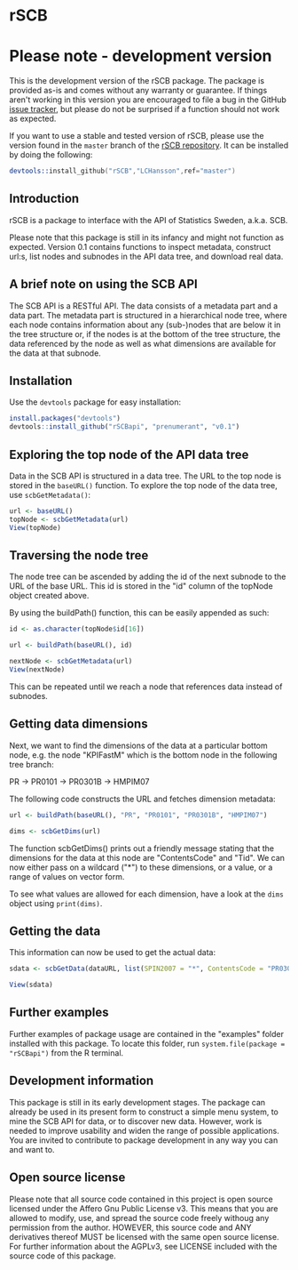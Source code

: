 rSCB
=======

# Please note - development version
This is the development version of the rSCB package. The package is provided as-is and comes without any warranty or guarantee. If things aren't working in this version you are encouraged to file a bug in the GitHub [issue tracker](https://github.com/LCHansson/rSCB/issues), but please do not be surprised if a function should not work as expected.

If you want to use a stable and tested version of rSCB, please use the version found in the `master` branch of the [rSCB repository](https://github.com/LCHansson/rSCB/). It can be installed by doing the following:

```s
devtools::install_github("rSCB","LCHansson",ref="master")
```



## Introduction
rSCB is a package to interface with the API of Statistics Sweden, a.k.a. SCB.

Please note that this package is still in its infancy and might not function as expected. Version 0.1 contains functions to inspect metadata, construct url:s, list nodes and subnodes in the API data tree, and download real data.

## A brief note on using the SCB API
The SCB API is a RESTful API. The data consists of a metadata part and a data part. The metadata part is structured in a hierarchical node tree, where each node contains information about any (sub-)nodes that are below it in the tree structure or, if the nodes is at the bottom of the tree structure, the data referenced by the node as well as what dimensions are available for the data at that subnode.


## Installation
Use the `devtools` package for easy installation:
```r
install.packages("devtools")
devtools::install_github("rSCBapi", "prenumerant", "v0.1")
```

## Exploring the top node of the API data tree
Data in the SCB API is structured in a data tree. The URL to the top node is stored in the `baseURL()` function. To explore the top node of the data tree, use `scbGetMetadata()`:
```r
url <- baseURL()
topNode <- scbGetMetadata(url)
View(topNode)
```

## Traversing the node tree
The node tree can be ascended by adding the id of the next subnode to the URL of the base URL. This id is stored in the "id" column of the topNode object created above.

By using the buildPath() function, this can be easily appended as such:
```r
id <- as.character(topNode$id[16])

url <- buildPath(baseURL(), id)

nextNode <- scbGetMetadata(url)
View(nextNode)
```
This can be repeated until we reach a node that references data instead of subnodes.

## Getting data dimensions
Next, we want to find the dimensions of the data at a particular bottom node, e.g. the node "KPIFastM" which is the bottom node in the following tree branch:

PR -> PR0101 -> PR0301B -> HMPIM07

The following code constructs the URL and fetches dimension metadata:

```r
url <- buildPath(baseURL(), "PR", "PR0101", "PR0301B", "HMPIM07")

dims <- scbGetDims(url)
```

The function scbGetDims() prints out a friendly message stating that the dimensions for the data at this node are "ContentsCode" and "Tid". We can now either pass on a wildcard ("*") to these dimensions, or a value, or a range of values on vector form.

To see what values are allowed for each dimension, have a look at the `dims` object using `print(dims)`.

## Getting the data
This information can now be used to get the actual data:
```r
sdata <- scbGetData(dataURL, list(SPIN2007 = "*", ContentsCode = "PR0301I4", Tid = c("2010M02","2011M03")))

View(sdata)
```

## Further examples
Further examples of package usage are contained in the "examples" folder installed with this package. To locate this folder, run `system.file(package = "rSCBapi")` from the R terminal.

## Development information
This package is still in its early development stages. The package can already be used in its present form to construct a simple menu system, to mine the SCB API for data, or to discover new data. However, work is needed to improve usability and widen the range of possible applications. You are invited to contribute to package development in any way you can and want to.

## Open source license
Please note that all source code contained in this project is open source licensed under the Affero Gnu Public License v3. This means that you are allowed to modify, use, and spread the source code freely withoug any permission from the author. HOWEVER, this source code and ANY derivatives thereof MUST be licensed with the same open source license. For further information about the AGPLv3, see LICENSE included with the source code of this package.
